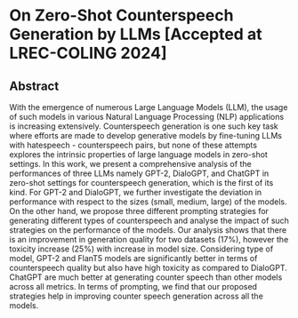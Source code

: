 # On Zero-Shot Counterspeech Generation by LLMs [Accepted at LREC-COLING 2024]

## Abstract
With the emergence of numerous Large Language Models (LLM), the usage of such models in various Natural
Language Processing (NLP) applications is increasing extensively. Counterspeech generation is one such key task
where efforts are made to develop generative models by fine-tuning LLMs with hatespeech - counterspeech pairs,
but none of these attempts explores the intrinsic properties of large language models in zero-shot settings. In this
work, we present a comprehensive analysis of the performances of three LLMs namely GPT-2, DialoGPT, and
ChatGPT in zero-shot settings for counterspeech generation, which is the first of its kind. For GPT-2 and DialoGPT,
we further investigate the deviation in performance with respect to the sizes (small, medium, large) of the models.
On the other hand, we propose three different prompting strategies for generating different types of counterspeech
and analyse the impact of such strategies on the performance of the models. Our analysis shows that there is an
improvement in generation quality for two datasets (17%), however the toxicity increase (25%) with increase in model
size. Considering type of model, GPT-2 and FlanT5 models are significantly better in terms of counterspeech quality
but also have high toxicity as compared to DialoGPT. ChatGPT are much better at generating counter speech than
other models across all metrics. In terms of prompting, we find that our proposed strategies help in improving counter
speech generation across all the models.
